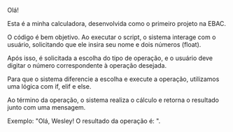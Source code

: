 Olá!

Esta é a minha calculadora, desenvolvida como o primeiro projeto na EBAC.

O código é bem objetivo. Ao executar o script, o sistema interage com o usuário, solicitando que ele insira seu nome e dois números (float).

Após isso, é solicitada a escolha do tipo de operação, e o usuário deve digitar o número correspondente à operação desejada.

Para que o sistema diferencie a escolha e execute a operação, utilizamos uma lógica com if, elif e else.

Ao término da operação, o sistema realiza o cálculo e retorna o resultado junto com uma mensagem.

Exemplo: "Olá, Wesley! O resultado da operação é: ".
